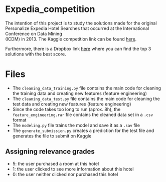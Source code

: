 # Expedia_competition
The intention of this project is to study the solutions made for the original Personalize Expedia Hotel Searches that occurred at the International Conference on Data Mining\
(ICDM) in 2013. The Kaggle competition link can be found [here](https://www.kaggle.com/c/expedia-personalized-sort/data).

Furthermore, there is a Dropbox link [here](https://www.dropbox.com/sh/5kedakjizgrog0y/_LE_DFCA7J/ICDM_2013) where you can find the top 3 solutions with the best score.

# Files
- The `cleaning_data_training.py` file contains the main code for cleaning the training data and creating new features (feature engineering)
- The `cleaning_data_test.py` file contains the main code for cleaning the test data and creating new features (feature engineering)
- Since the code takes too long to run (aprox. 8h), the `feature_engineering.rar` file contains the cleaned data set in  a `.csv` format
- The `modeling.py` file trains the model and save it as a `.sav` file
- The `generate_submission.py` creates a prediction for the test file and generates the file to submit on Kaggle


## Assigning relevance grades
- 5: the user purchased a room at this hotel
- 1: the user clicked to see more information about this hotel
- 0: the user neither clicked nor purchased this hotel